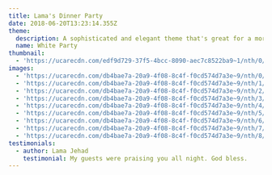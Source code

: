 ```yaml
---
title: Lama's Dinner Party
date: 2018-06-20T13:23:14.355Z
theme:
  description: A sophisticated and elegant theme that's great for a more minimalist feel.
  name: White Party
thumbnail:
  - 'https://ucarecdn.com/edf9d729-37f5-4bcc-8090-aec7c8522ba9~1/nth/0/'
images:
  - 'https://ucarecdn.com/db4bae7a-20a9-4f08-8c4f-f0cd574d7a3e~9/nth/0/'
  - 'https://ucarecdn.com/db4bae7a-20a9-4f08-8c4f-f0cd574d7a3e~9/nth/1/'
  - 'https://ucarecdn.com/db4bae7a-20a9-4f08-8c4f-f0cd574d7a3e~9/nth/2/'
  - 'https://ucarecdn.com/db4bae7a-20a9-4f08-8c4f-f0cd574d7a3e~9/nth/3/'
  - 'https://ucarecdn.com/db4bae7a-20a9-4f08-8c4f-f0cd574d7a3e~9/nth/4/'
  - 'https://ucarecdn.com/db4bae7a-20a9-4f08-8c4f-f0cd574d7a3e~9/nth/5/'
  - 'https://ucarecdn.com/db4bae7a-20a9-4f08-8c4f-f0cd574d7a3e~9/nth/6/'
  - 'https://ucarecdn.com/db4bae7a-20a9-4f08-8c4f-f0cd574d7a3e~9/nth/7/'
  - 'https://ucarecdn.com/db4bae7a-20a9-4f08-8c4f-f0cd574d7a3e~9/nth/8/'
testimonials:
  - author: Lama Jehad
    testimonial: My guests were praising you all night. God bless.
---
```


